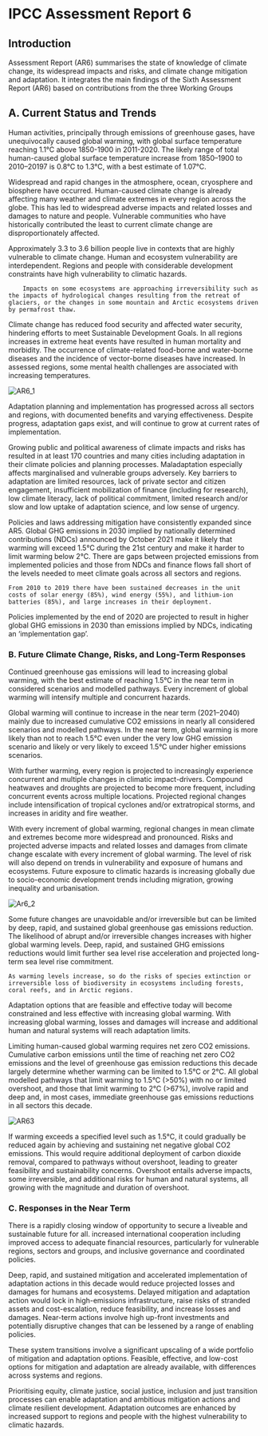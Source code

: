 # IPCC Assessment Report 6 

## Introduction 

Assessment Report (AR6) summarises the state of knowledge of climate change, its widespread impacts and risks, and climate change mitigation and adaptation. It integrates the main findings of the Sixth Assessment Report (AR6) based on contributions from the three Working Groups

## A. Current Status and Trends

Human activities, principally through emissions of greenhouse gases, have unequivocally caused global warming, with global surface temperature reaching 1.1°C above 1850-1900 in 2011-2020. 
The likely range of total human-caused global surface temperature increase from 1850–1900 to 2010–20197 is 0.8°C to 1.3°C, with a best estimate of 1.07°C. 

Widespread and rapid changes in the atmosphere, ocean, cryosphere and biosphere have occurred. Human-caused climate change is already affecting many weather and climate extremes in every region across the globe. This has led to widespread adverse impacts and related losses and damages to nature and people. Vulnerable communities who have historically contributed the least to current climate change are disproportionately affected. 

Approximately 3.3 to 3.6 billion people live in contexts that are highly vulnerable to climate change. Human and ecosystem vulnerability are interdependent. Regions and people with considerable development constraints have high vulnerability to climatic hazards.

``` admonish warning
    Impacts on some ecosystems are approaching irreversibility such as the impacts of hydrological changes resulting from the retreat of glaciers, or the changes in some mountain and Arctic ecosystems driven by permafrost thaw.  
```

Climate change has reduced food security and affected water security, hindering efforts to meet Sustainable Development Goals. 
In all regions increases in extreme heat events have resulted in human mortality and morbidity. The occurrence of climate-related food-borne and water-borne diseases and the incidence of vector-borne diseases have increased. In assessed regions, some mental health challenges are associated with increasing temperatures. 

![AR6_1](./imgs/ar6_1.png)

Adaptation planning and implementation has progressed across all sectors and regions, with documented benefits and varying effectiveness. Despite progress, adaptation gaps exist, and will continue to grow at current rates of implementation. 

Growing public and political awareness of climate impacts and risks has resulted in at least 170 countries and many cities including adaptation in their climate policies and planning processes. 
Maladaptation especially affects marginalised and vulnerable groups adversely. 
Key barriers to adaptation are limited resources, lack of private sector and citizen engagement, insufficient mobilization of finance (including for research), low climate literacy, lack of political commitment, limited research and/or slow and low uptake of adaptation science, and low sense of urgency. 

Policies and laws addressing mitigation have consistently expanded since AR5. Global GHG emissions in 2030 implied by nationally determined contributions (NDCs) announced by October 2021 make it likely that warming will exceed 1.5°C during the 21st century and make it harder to limit warming below 2°C. 
There are gaps between projected emissions from implemented policies and those from NDCs and finance flows fall short of the levels needed to meet climate goals across all sectors and regions. 

``` admonish note
From 2010 to 2019 there have been sustained decreases in the unit costs of solar energy (85%), wind energy (55%), and lithium-ion batteries (85%), and large increases in their deployment. 
```

Policies implemented by the end of 2020 are projected to result in higher global GHG emissions in 2030 than emissions implied by NDCs, indicating an ‘implementation gap’. 

### B. Future Climate Change, Risks, and Long-Term Responses

Continued greenhouse gas emissions will lead to increasing global warming, with the best estimate of reaching 1.5°C in the near term in considered scenarios and modelled pathways. Every increment of global warming will intensify multiple and concurrent hazards. 

Global warming will continue to increase in the near term (2021–2040) mainly due to increased cumulative CO2 emissions in nearly all considered scenarios and modelled pathways. In the near term, global warming is more likely than not to reach 1.5°C even under the very low GHG emission scenario and likely or very likely to exceed 1.5°C under higher emissions scenarios. 

With further warming, every region is projected to increasingly experience concurrent and multiple changes in climatic impact-drivers. Compound heatwaves and droughts are projected to become more frequent, including concurrent events across multiple locations. Projected regional changes include intensification of tropical cyclones and/or extratropical storms, and increases in aridity and fire weather. 

With every increment of global warming, regional changes in mean climate and extremes become more widespread and pronounced. Risks and projected adverse impacts and related losses and damages from climate change escalate with every increment of global warming. 
The level of risk will also depend on trends in vulnerability and exposure of humans and ecosystems. Future exposure to climatic hazards is increasing globally due to socio-economic development trends including migration, growing inequality and urbanisation. 

![Ar6_2](./imgs/ar6_2.png)

Some future changes are unavoidable and/or irreversible but can be limited by deep, rapid, and sustained global greenhouse gas emissions reduction. The likelihood of abrupt and/or irreversible changes increases with higher global warming levels. 
Deep, rapid, and sustained GHG emissions reductions would limit further sea level rise acceleration and projected long-term sea level rise commitment.

``` admonish warning
As warming levels increase, so do the risks of species extinction or irreversible loss of biodiversity in ecosystems including forests, coral reefs, and in Arctic regions. 
```

Adaptation options that are feasible and effective today will become constrained and less effective with increasing global warming. With increasing global warming, losses and damages will increase and additional human and natural systems will reach adaptation limits. 

Limiting human-caused global warming requires net zero CO2 emissions. Cumulative carbon emissions until the time of reaching net zero CO2 emissions and the level of greenhouse gas emission reductions this decade largely determine whether warming can be limited to 1.5°C or 2°C. All global modelled pathways that limit warming to 1.5°C (>50%) with no or limited overshoot, and those that limit warming to 2°C (>67%), involve rapid and deep and, in most cases, immediate greenhouse gas emissions reductions in all sectors this decade. 

![AR63](./imgs/ar6_3.png)

If warming exceeds a specified level such as 1.5°C, it could gradually be reduced again by achieving and sustaining net negative global CO2 emissions. This would require additional deployment of carbon dioxide removal, compared to pathways without overshoot, leading to greater feasibility and sustainability concerns. Overshoot entails adverse impacts, some irreversible, and additional risks for human and natural systems, all growing with the magnitude and duration of overshoot. 

### C. Responses in the Near Term

There is a rapidly closing window of opportunity to secure a liveable and sustainable future for all. 
increased international cooperation including improved access to adequate financial resources, particularly for vulnerable regions, sectors and groups, and inclusive governance and coordinated policies. 

Deep, rapid, and sustained mitigation and accelerated implementation of adaptation actions in this decade would reduce projected losses and damages for humans and ecosystems. Delayed mitigation and adaptation action would lock in high-emissions infrastructure, raise risks of stranded assets and cost-escalation, reduce feasibility, and increase losses and damages. Near-term actions involve high up-front investments and potentially disruptive changes that can be lessened by a range of enabling policies. 

These system transitions involve a significant upscaling of a wide portfolio of mitigation and adaptation options. Feasible, effective, and low-cost options for mitigation and adaptation are already available, with differences across systems and regions. 

Prioritising equity, climate justice, social justice, inclusion and just transition processes can enable adaptation and ambitious mitigation actions and climate resilient development. Adaptation outcomes are enhanced by increased support to regions and people with the highest vulnerability to climatic hazards. 